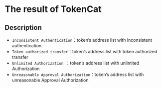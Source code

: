 # The result of TokenCat

## Description
 * `Inconsistent Authentication`：token’s address list with inconsistent authentication
 * `Token authorized transfer`：token’s address list with token authorized transfer
 * `Unlimited Authorization `：token’s address list with unlimited Authorization
 * `Unreasonable Approval Authorization`：token’s address list with unreasonable Approval Authorization
